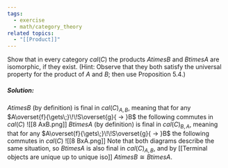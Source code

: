 ```yaml
---
tags:
  - exercise
  - math/category_theory
related topics:
  - "[[Product]]"
---
```

Show that in every category $cal(C)$ the products $A times B$ and $B times A$ are isomorphic, if they exist. (Hint: Observe that they both satisfy the universal property for the product of $A$ and $B$; then use Proposition 5.4.)
##### Solution:
$A times B$ (by definition) is final in $cal(C)_{A,B}$, meaning that for any $A\overset{f}{\gets\;}\!\!S\overset{g}{ -> }B$ the following commutes in $cal(C)$
![[8 AxB.png]]
$B times A$ (by definition) is final in $cal(C)_{B,A}$, meaning that for any $A\overset{f}{\gets\;}\!\!S\overset{g}{ -> }B$ the following commutes in $cal(C)$
![[8 BxA.png]]
Note that both diagrams describe the same situation, so $B times A$ is also final in $cal(C)_{A,B}$, and by [[Terminal objects are unique up to unique iso]] $A times B\cong B times A$.